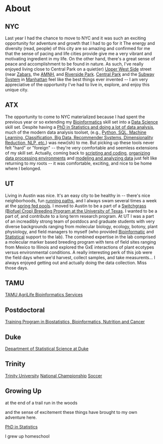 # About

## NYC

Last year I had the chance to move to NYC and it was such an exciting opportunity 
for adventure and growth that I had to go for it 
The energy and diversity (read, people) of this city are so amazing and
confirmed for me that the sense of pacing and life 
cities provide give me a very vibrant and motivating ingredient in my life.
On the other hand, there's a great sense of peace and accomplishment to be found
in nature. As such, I've really enjoyed living close to Central Park on a quiet(er)
[Upper West Side](https://www.google.com/maps/@40.7851626,-73.9739507,14z) street (near
[Zabars](https://www.google.com/maps/place/Zabar's/@40.7848188,-73.984094,16z/data=!4m5!3m4!1s0x89c258862e7ae59b:0x161b26b78af02870!8m2!3d40.7848148!4d-73.9797113),
the [AMNH](https://www.google.com/maps/place/American+Museum+of+Natural+History/@40.7802558,-73.9829629,15z/data=!4m5!3m4!1s0x89c258f4b00f7a09:0xa27d8172624c5db1!8m2!3d40.7813241!4d-73.9739882), and
[Riverside Park](https://www.google.com/maps/@40.8027274,-73.9705007,14z).
[Central Park](https://www.google.com/maps/place/Central+Park/@40.7438632,-74.0175455,12z/data=!4m5!3m4!1s0x89c2589a018531e3:0xb9df1f7387a94119!8m2!3d40.7828647!4d-73.9653551) and the [Subway System](http://web.mta.info/maps/submap.html) in [Manhattan](https://en.wikipedia.org/wiki/Boroughs_of_New_York_City)
feel like the best things ever invented -- I am very appreciative of the opportunity I've had to live in, explore, and enjoy this unique city. 

## ATX

The opportunity to come to NYC materialized because I had spent the previous year or so
extending my [Bioinformatics](https://github.com/pointOfive/Examples/tree/master/Compute#hpc) skill set
into a [Data Science](https://github.com/pointOfive/Examples/tree/master/Lectures) skill set.
Despite having a [PhD in Statistics and doing a lot of data analysis](https://github.com/pointOfive/Examples/tree/master/Papers#publications),
much of the modern data analysis toolset, (e.g., [Python, SQL, Machine Learning, Classification, Big Data, Recommender Systems, Dimensionality Reduction, NLP, etc.](https://github.com/pointOfive/Examples/tree/master/Lectures#lecture-material))
was new(ish) to me.  But picking up these tools never felt "hard" or "foreign" -- they're very comfortable and seemless extensions of my skill set.
Actually, coming back to [scripting and coding](https://github.com/pointOfive/Examples/tree/master/Code),
[organizing data processing environments](https://github.com/pointOfive/Examples/tree/master/Compute#aws-ec2emrs3) and
[modeling and analyzing data](https://github.com/pointOfive/Examples/tree/master/Examples) just felt like returning to my roots -- it was comfortable, exciting, and
nice to be home where I belonged.

## UT

Living in Austin was nice.  It's an easy city to be healthy in -- there's
nice neighborhoods, fun [running paths](http://www.mountainbiketx.com/downloads/texas/maps/Shoal_Creek.pdf), and I always swam several times a week at the
[spring fed pools](https://www.google.com/maps/place/Deep+Eddy+Municipal+Pool/@30.2742588,-97.7777817,15z/data=!4m5!3m4!1s0x8644b546480d4c9f:0x36e8599164fc2421!8m2!3d30.276515!4d-97.7732058).
I moved to Austin to be a part of a [Switchgrass (Biofuel Crop) Breeding Program at the University of Texas](https://sites.cns.utexas.edu/juenger_lab/home).
I wanted to be a part of, and contribute to a long term research program.
At UT I was a part of an increadibly strong team of postdocs and graduate students with very diverse backgrounds ranging from 
molecular biology, ecology, botony, plant physiology, and field managers to myself (who provided
[Bioinformatic](https://github.com/pointOfive/Examples/tree/master/Compute#open-source-tools) and
[Statistical](https://github.com/pointOfive/Examples/tree/master/Papers#publications) support to the lab).
The combined expertise in the lab comprised a molecular marker based breeding program
with tens of field sites ranging from Mexico to Illinois and 
explored the GxE interactions of plant ecotypes versus environmental conditions.
A really interesting perk of this job were the field days when we'd harvest, collect
samples, and take measurents... I always enjoyed getting out and actually doing the data collection.
Miss those days.


## TAMU

[TAMU AgriLife Bioinformatics Services](http://www.txgen.tamu.edu)

## Postdoctoral

[Training Program in Biostatistics, Bioinformatics, Nutrition and Cancer](https://www.stat.tamu.edu/train/index.html)

## Duke 

[Department of Statistical Science at Duke](https://stat.duke.edu)

## Trinity

[Trinity University](https://new.trinity.edu)
[National Championship](http://www.trinitytigers.com/history/nationalchampions/index)
[Soccer](http://www.trinitytigers.com/sports/msoc/index)

## Growing Up

at the end of a trail run in the woods

and the sense of excitement these
things have brought to my own adventure here.


[PhD in Statistics](https://github.com/pointOfive/Examples/tree/master/Papers#publications)


I grew up homeschool